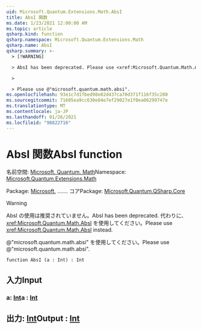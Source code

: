```yaml
---
uid: Microsoft.Quantum.Extensions.Math.AbsI
title: AbsI 関数
ms.date: 1/23/2021 12:00:00 AM
ms.topic: article
qsharp.kind: function
qsharp.namespace: Microsoft.Quantum.Extensions.Math
qsharp.name: AbsI
qsharp.summary: >-
  > [!WARNING]

  > AbsI has been deprecated. Please use <xref:Microsoft.Quantum.Math.AbsI> instead.

  >

  > Please use @"microsoft.quantum.math.absi".
ms.openlocfilehash: 93e1c7d1fbed98e82d437ca70d371f116f35c280
ms.sourcegitcommit: 71605ea9cc630e84e7ef29027e1f0ea06299747e
ms.translationtype: MT
ms.contentlocale: ja-JP
ms.lasthandoff: 01/26/2021
ms.locfileid: "98822716"
---
```

# <a name="absi-function"></a><span data-ttu-id="ea79a-102">AbsI 関数</span><span class="sxs-lookup"><span data-stu-id="ea79a-102">AbsI function</span></span>

<span data-ttu-id="ea79a-103">名前空間: [Microsoft. Quantum. Math](xref:Microsoft.Quantum.Extensions.Math)</span><span class="sxs-lookup"><span data-stu-id="ea79a-103">Namespace: [Microsoft.Quantum.Extensions.Math](xref:Microsoft.Quantum.Extensions.Math)</span></span>

<span data-ttu-id="ea79a-104">Package: [Microsoft.](https://nuget.org/packages/Microsoft.Quantum.QSharp.Core) ....... コア</span><span class="sxs-lookup"><span data-stu-id="ea79a-104">Package: [Microsoft.Quantum.QSharp.Core](https://nuget.org/packages/Microsoft.Quantum.QSharp.Core)</span></span>


> [!WARNING]
> <span data-ttu-id="ea79a-105">AbsI の使用は推奨されていません。</span><span class="sxs-lookup"><span data-stu-id="ea79a-105">AbsI has been deprecated.</span></span> <span data-ttu-id="ea79a-106">代わりに、<xref:Microsoft.Quantum.Math.AbsI> を使用してください。</span><span class="sxs-lookup"><span data-stu-id="ea79a-106">Please use <xref:Microsoft.Quantum.Math.AbsI> instead.</span></span>
>
> <span data-ttu-id="ea79a-107">@"microsoft.quantum.math.absi" を使用してください。</span><span class="sxs-lookup"><span data-stu-id="ea79a-107">Please use @"microsoft.quantum.math.absi".</span></span>



```qsharp
function AbsI (a : Int) : Int
```


## <a name="input"></a><span data-ttu-id="ea79a-108">入力</span><span class="sxs-lookup"><span data-stu-id="ea79a-108">Input</span></span>

### <a name="a--int"></a><span data-ttu-id="ea79a-109">a: [Int](xref:microsoft.quantum.lang-ref.int)</span><span class="sxs-lookup"><span data-stu-id="ea79a-109">a : [Int](xref:microsoft.quantum.lang-ref.int)</span></span>





## <a name="output--int"></a><span data-ttu-id="ea79a-110">出力: [Int](xref:microsoft.quantum.lang-ref.int)</span><span class="sxs-lookup"><span data-stu-id="ea79a-110">Output : [Int](xref:microsoft.quantum.lang-ref.int)</span></span>

